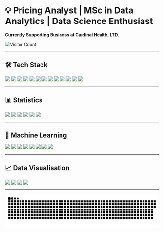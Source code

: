# 💡 Pricing Analyst | MSc in Data Analytics | Data Science Enthusiast  

**Currently Supporting Business at Cardinal Health, LTD.**  

![Visitor Count](https://komarev.com/ghpvc/?username=josericodata&color=orange&style=flat-square)

---

## 🛠 Tech Stack  
<p align="left">
  <img src="https://img.shields.io/badge/Python-3776AB?style=for-the-badge&logo=python&logoColor=white" />
  <img src="https://img.shields.io/badge/R-276DC3?style=for-the-badge&logo=r&logoColor=white" />
  <img src="https://img.shields.io/badge/SQL-4479A1?style=for-the-badge&logo=sqlite&logoColor=white" />
  <img src="https://img.shields.io/badge/GitHub-181717?style=for-the-badge&logo=github&logoColor=white" />
  <img src="https://img.shields.io/badge/Linux-FCC624?style=for-the-badge&logo=linux&logoColor=black" />
  <img src="https://img.shields.io/badge/Jupyter-F37626?style=for-the-badge&logo=jupyter&logoColor=white" />
  <img src="https://img.shields.io/badge/Apache%20Spark-E25A1C?style=for-the-badge&logo=apachespark&logoColor=white" />
  <img src="https://img.shields.io/badge/Hadoop-66CCFF?style=for-the-badge&logo=apachehadoop&logoColor=black" />
  <img src="https://img.shields.io/badge/MapReduce-FF9900?style=for-the-badge" />
  <img src="https://img.shields.io/badge/Hive-FDEE21?style=for-the-badge&logo=apachehive&logoColor=black" />
  <img src="https://img.shields.io/badge/Cassandra-1287B1?style=for-the-badge&logo=apachecassandra&logoColor=white" />
  <img src="https://img.shields.io/badge/MongoDB-47A248?style=for-the-badge&logo=mongodb&logoColor=white" />
  <img src="https://img.shields.io/badge/Streamlit-FF4B4B?style=for-the-badge&logo=streamlit&logoColor=white" />
</p>

---

## 📊 Statistics
<p align="left">
  <img src="https://img.shields.io/badge/Confidence%20Intervals-1E90FF?style=for-the-badge" />
  <img src="https://img.shields.io/badge/T--Tests-228B22?style=for-the-badge" />
  <img src="https://img.shields.io/badge/Chi--Square%20Test-FF6F00?style=for-the-badge" />
  <img src="https://img.shields.io/badge/Hypothesis%20Testing-800080?style=for-the-badge" />
  <img src="https://img.shields.io/badge/ANOVA-FFD700?style=for-the-badge" />
  <img src="https://img.shields.io/badge/Kruskal--Wallis%20Test-4E79A7?style=for-the-badge" />
</p>

---

## 🤖 Machine Learning  
<p align="left">
  <img src="https://img.shields.io/badge/Linear%20Regression-008B8B?style=for-the-badge" />
  <img src="https://img.shields.io/badge/Random%20Forest-32CD32?style=for-the-badge" />
  <img src="https://img.shields.io/badge/Decision%20Trees-8B0000?style=for-the-badge" />
  <img src="https://img.shields.io/badge/KNN-FFA500?style=for-the-badge" />
  <img src="https://img.shields.io/badge/Neural%20Networks-4B0082?style=for-the-badge" />
  <img src="https://img.shields.io/badge/CNN-FF4500?style=for-the-badge" />
  <img src="https://img.shields.io/badge/SVM-FF69B4?style=for-the-badge" />
  <img src="https://img.shields.io/badge/K--Means-4682B4?style=for-the-badge" />
</p>

---

## 📈 Data Visualisation  
<p align="left">
  <img src="https://img.shields.io/badge/Matplotlib-3776AB?style=for-the-badge&logo=python&logoColor=white" />
  <img src="https://img.shields.io/badge/Seaborn-40E0D0?style=for-the-badge" />
  <img src="https://img.shields.io/badge/Tableau-E97627?style=for-the-badge&logo=tableau&logoColor=white" />
  <img src="https://img.shields.io/badge/Power%20BI-F2C811?style=for-the-badge&logo=powerbi&logoColor=black" />
</p>

---

<p align="center">
  <img src="assets/github-snake.svg" alt="Snake Animation" style="pointer-events: none;"/>
</p> 